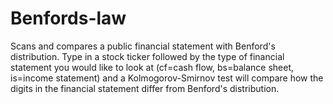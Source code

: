 # Benfords-law
Scans and compares a public financial statement with Benford's distribution. Type in a stock ticker followed by the type of financial statement
you would like to look at (cf=cash flow, bs=balance sheet, is=income statement) and a Kolmogorov-Smirnov test will compare
how the digits in the financial statement differ from Benford's distribution.
